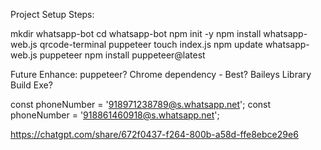 

Project Setup Steps:

mkdir whatsapp-bot
cd whatsapp-bot
npm init -y
npm install whatsapp-web.js qrcode-terminal puppeteer
touch index.js
npm update whatsapp-web.js puppeteer
npm install puppeteer@latest



Future Enhance:
puppeteer? Chrome dependency - Best? Baileys Library
Build Exe?


const phoneNumber = '918971238789@s.whatsapp.net';
const phoneNumber = '918861460918@s.whatsapp.net';


https://chatgpt.com/share/672f0437-f264-800b-a58d-ffe8ebce29e6
